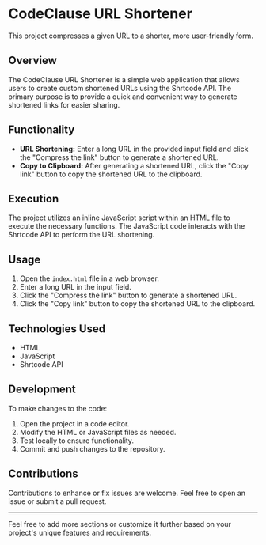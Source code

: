 # CodeClause URL Shortener

This project compresses a given URL to a shorter, more user-friendly form.

## Overview

The CodeClause URL Shortener is a simple web application that allows users to create custom shortened URLs using the Shrtcode API. The primary purpose is to provide a quick and convenient way to generate shortened links for easier sharing.

## Functionality

- **URL Shortening:** Enter a long URL in the provided input field and click the "Compress the link" button to generate a shortened URL.
- **Copy to Clipboard:** After generating a shortened URL, click the "Copy link" button to copy the shortened URL to the clipboard.

## Execution

The project utilizes an inline JavaScript script within an HTML file to execute the necessary functions. The JavaScript code interacts with the Shrtcode API to perform the URL shortening.

## Usage

1. Open the `index.html` file in a web browser.
2. Enter a long URL in the input field.
3. Click the "Compress the link" button to generate a shortened URL.
4. Click the "Copy link" button to copy the shortened URL to the clipboard.

## Technologies Used

- HTML
- JavaScript
- Shrtcode API

## Development

To make changes to the code:

1. Open the project in a code editor.
2. Modify the HTML or JavaScript files as needed.
3. Test locally to ensure functionality.
4. Commit and push changes to the repository.

## Contributions

Contributions to enhance or fix issues are welcome. Feel free to open an issue or submit a pull request.

---

Feel free to add more sections or customize it further based on your project's unique features and requirements.
